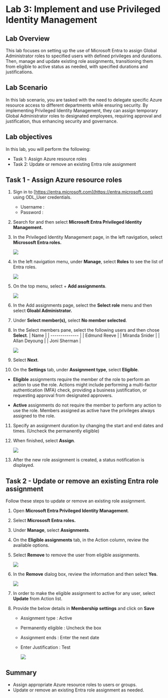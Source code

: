 # Lab 3: Implement and use Privileged Identity Management

## Lab Overview

This lab focuses on setting up the use of Microsoft Entra to assign Global Administrator roles to specified users with defined privileges and durations. Then, manage and update existing role assignments, transitioning them from eligible to active status as needed, with specified durations and justifications.

## Lab Scenario
In this lab scenario, you are tasked with the need to delegate specific Azure resource access to different departments while ensuring security. By implementing Privileged Identity Management, they can assign temporary Global Administrator roles to designated employees, requiring approval and justification, thus enhancing security and governance.

## Lab objectives
In this lab, you will perform the following:

- Task 1: Assign Azure resource roles
- Task 2: Update or remove an existing Entra role assignment

## Task 1 - Assign Azure resource roles

1. Sign in to [https://entra.microsoft.com](https://entra.microsoft.com) using ODL_User credentials.

   - Username : **<inject key="AzureAdUserEmail"></inject>**
   - Password : **<inject key="AzureAdUserPassword"></inject>**

2. Search for and then select **Microsoft Entra Privileged Identity Management.**

3. In the Privileged Identity Management page, in the left navigation, select **Micrososft Entra roles.**

    ![](../media/lab3-1.png)

4. In the left navigation menu, under **Manage**, select **Roles** to see the list of Entra roles.

    ![](../media/lab3-2.png)

5. On the top menu, select + **Add assignments**.

    ![](../media/lab3-3.png)

6. In the Add assignments page, select the **Select role** menu and then select **Gloabl Administrator.**

7. Under **Select member(s),** select **No member selected**.

8. In the Select members pane, select the following users and then chose **Select**.
    | Name           | 
      | -------------- | 
      | Edmund Reeve   | 
      | Miranda Snider | 
      | Allan Deyoung  | 
      | Joni Sherman   | 

    ![](../media/lab3-4.png)    

9. Select **Next**.

10. On the **Settings** tab, under **Assignment type**, select **Eligible**.

   - **Eligible** assignments require the member of the role to perform an action to use the role. Actions might include performing a multi-factor authentication (MFA) check, providing a business justification, or requesting approval from designated approvers.

   - **Active** assignments do not require the member to perform any action to use the role. Members assigned as active have the privileges always assigned to the role.

11. Specify an assignment duration by changing the start and end dates and times. (Uncheck the permanently eligible)

12. When finished, select **Assign**.

    ![](../media/lab3-7.png)

13. After the new role assignment is created, a status notification is displayed.

## Task 2 - Update or remove an existing Entra role assignment

Follow these steps to update or remove an existing role assignment.

1. Open **Microsoft Entra Privileged Identity Management**.

2. Select **Micrososft Entra roles.**

3. Under **Manage**, select **Assignments**.

4. On the **Eligible assignments** tab, in the Action column, review the available options.

6. Select **Remove** to remove the user from eligible assignments.

    ![](../media/lab3-5.png)

7. In the **Remove** dialog box, review the information and then select **Yes**.

    ![](../media/lab3-6.png)

8. In order to make the eligible assignment to active for any user, select **Update** from Action list.

9. Provide the below details in **Membership settings** and click on **Save**

     - Assignment type : Active
     - Permanently eligible : Uncheck the box
     - Assignment ends : Enter the next date
     - Enter Justification : Test
  
       ![](../media/lab3-8.png)

## Summary 

- Assign appropriate Azure resource roles to users or groups.  
- Update or remove an existing Entra role assignment as needed.
